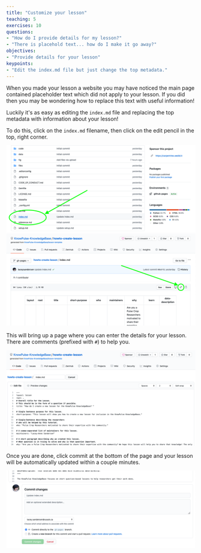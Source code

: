 ```yaml
---
title: "Customize your lesson"
teaching: 5
exercises: 10
questions:
- "How do I provide details for my lesson?"
- "There is placehold text... how do I make it go away?"
objectives:
- "Provide details for your lesson"
keypoints:
- "Edit the index.md file but just change the top metadata."
---
```


When you made your lesson a website you may have noticed the main page contained placeholder text which did not apply to your lesson. If you did then you may be wondering how to replace this text with useful information!

Luckily it's as easy as editing the `index.md` file and replacing the top metadata with information about your lesson!

To do this, click on the `index.md` filename, then click on the edit pencil in the top, right corner.

![Screenshot of frontpage with index highlighted](../fig/create_lesson-customize-1.png)
![Screenshot of frontpage with index highlighted](../fig/create_lesson-customize-2.png)

This will bring up a page where you can enter the details for your lesson. There are comments (prefixed with `#`) to help you.

![Screenshot of frontpage with index highlighted](../fig/create_lesson-customize-3.png)

Once you are done, click commit at the bottom of the page and your lesson will be automatically updated within a couple minutes.

![Screenshot of frontpage with index highlighted](../fig/create_lesson-customize-4.png)
